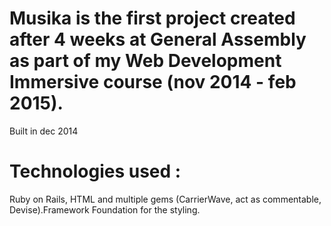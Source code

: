  # Musika is the first project created after 4 weeks at General Assembly as part of my Web Development Immersive course (nov 2014 - feb 2015).
 Built in dec 2014
 

 # Technologies used :
 Ruby on Rails, HTML and multiple gems (CarrierWave, act as commentable, Devise).Framework Foundation for the styling.


 
